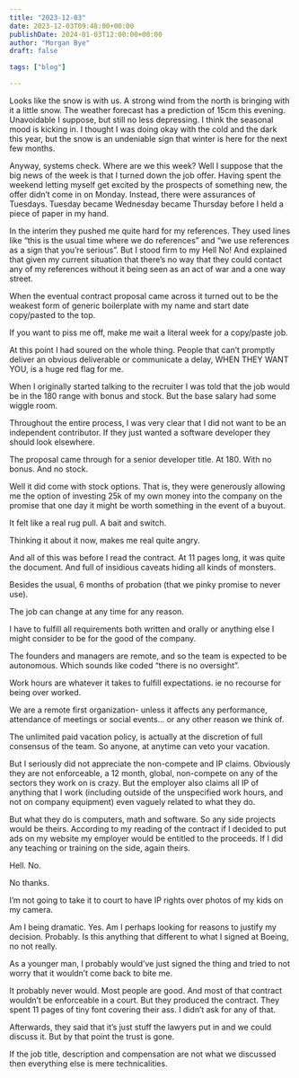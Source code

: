 ```yaml
---
title: "2023-12-03"
date: 2023-12-03T09:48:00+00:00
publishDate: 2024-01-03T12:00:00+00:00
author: "Morgan Bye"
draft: false

tags: ["blog"]

---
```


Looks like the snow is with us. A strong wind from the north is bringing with it a little snow. The weather forecast has a prediction of 15cm this evening. Unavoidable I suppose, but still no less depressing. I think the seasonal mood is kicking in. I thought I was doing okay with the cold and the dark this year, but the snow is an undeniable sign that winter is here for the next few months.

Anyway, systems check. Where are we this week? Well I suppose that the big news of the week is that I turned down the job offer. Having spent the weekend letting myself get excited by the prospects of something new, the offer didn’t come in on Monday. Instead, there were assurances of Tuesdays. Tuesday became Wednesday became Thursday before I held a piece of paper in my hand.

In the interim they pushed me quite hard for my references. They used lines like “this is the usual time where we do references” and “we use references as a sign that you’re serious”. But I stood firm to my Hell No! And explained that given my current situation that there’s no way that they could contact any of my references without it being seen as an act of war and a one way street.

When the eventual contract proposal came across it turned out to be the weakest form of generic boilerplate with my name and start date copy/pasted to the top.

If you want to piss me off, make me wait a literal week for a copy/paste job.

At this point I had soured on the whole thing. People that can’t promptly deliver an obvious deliverable or communicate a delay, WHEN THEY WANT YOU, is a huge red flag for me.

When I originally started talking to the recruiter I was told that the job would be in the 180 range with bonus and stock. But the base salary had some wiggle room.

Throughout the entire process, I was very clear that I did not want to be an independent contributor. If they just wanted a software developer they should look elsewhere.

The proposal came through for a senior developer title. At 180. With no bonus. And no stock.

Well it did come with stock options. That is, they were generously allowing me the option of investing 25k of my own money into the company on the promise that one day it might be worth something in the event of a buyout.

It felt like a real rug pull. A bait and switch.

Thinking it about it now, makes me real quite angry.

And all of this was before I read the contract. At 11 pages long, it was quite the document. And full of insidious caveats hiding all kinds of monsters.

Besides the usual, 6 months of probation (that we pinky promise to never use).  

The job can change at any time for any reason.

I have to fulfill all requirements both written and orally or anything else I might consider to be for the good of the company.

The founders and managers are remote, and so the team is expected to be autonomous. Which sounds like coded “there is no oversight”.

Work hours are whatever it takes to fulfill expectations. ie no recourse for being over worked.

We are a remote first organization- unless it affects any performance, attendance of meetings or social events… or any other reason we think of.

The unlimited paid vacation policy, is actually at the discretion of full consensus of the team. So anyone, at anytime can veto your vacation.

But I seriously did not appreciate the non-compete and IP claims. Obviously they are not enforceable, a 12 month, global, non-compete on any of the sectors they work on is crazy. But the employer also claims all IP of anything that I work (including outside of the unspecified work hours, and not on company equipment) even vaguely related to what they do.

But what they do is computers, math and software. So any side projects would be theirs. According to my reading of the contract if I decided to put ads on my website my employer would be entitled to the proceeds. If I did any teaching or training on the side, again theirs.

Hell. No.

No thanks.

I’m not going to take it to court to have IP rights over photos of my kids on my camera.

Am I being dramatic. Yes. Am I perhaps looking for reasons to justify my decision. Probably. Is this anything that different to what I signed at Boeing, no not really.

As a younger man, I probably would’ve just signed the thing and tried to not worry that it wouldn’t come back to bite me.

It probably never would. Most people are good. And most of that contract wouldn’t be enforceable in a court. But they produced the contract. They spent 11 pages of tiny font covering their ass. I didn’t ask for any of that.

Afterwards, they said that it’s just stuff the lawyers put in and we could discuss it. But by that point the trust is gone.

If the job title, description and compensation are not what we discussed then everything else is mere technicalities.

